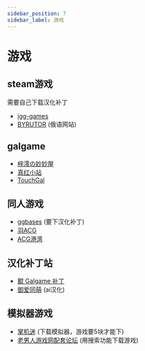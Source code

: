 ```yaml
---
sidebar_position: 7
sidebar_label: 游戏
---
```

# 游戏

## steam游戏

需要自己下载汉化补丁

- [igg-games](https://igg-games.com/)
- [BYRUTOR](https://byrutgame.org/) (俄语网站)

## galgame

- [梓澪の妙妙屋](https://zi0.cc/)
- [真红小站](https://www.shinnku.com/)
- [TouchGal](https://www.touchgal.us/)

## 同人游戏

- [ggbases](https://www.ggbases.com/) (要下汉化补丁)
- [羽ACG](https://seve.yugal.cc/)
- [ACG港湾](https://www.acggw.me/)

## 汉化补丁站

- [鲲 Galgame 补丁](https://www.moyu.moe/)
- [御爱同萌](https://www.ai2.moe/) (ai汉化)

## 模拟器游戏

- [掌机迷](https://www.gbarom.cn/moniqi) (下载模拟器，游戏要5块才能下)
- [老男人游戏网配套论坛](https://bbs.oldmantvg.net/) (用搜索功能下载游戏)

